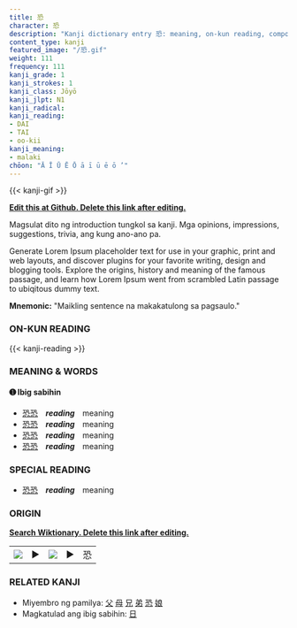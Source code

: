 ```yaml
---
title: 恐
character: 恐
description: "Kanji dictionary entry 恐: meaning, on-kun reading, compounds, origin, related kanji"
content_type: kanji
featured_image: "/恐.gif"
weight: 111
frequency: 111
kanji_grade: 1
kanji_strokes: 1
kanji_class: Jōyō
kanji_jlpt: N1
kanji_radical: 
kanji_reading: 
- DAI
- TAI
- oo-kii
kanji_meaning:
- malaki
chōon: "Ā Ī Ū Ē Ō ā ī ū ē ō ’"
---
```

[//]: # (Don't edit the line below. Kanji animated GIF code is automatically generated.)
{{< kanji-gif >}}

[//]: # (Edit below this line.)

**[Edit this at Github. Delete this link after editing.](https://github.com/tim0g/tim/tree/main/content/kanji/恐/index.md)**

Magsulat dito ng introduction tungkol sa kanji. Mga opinions, impressions, suggestions, trivia, ang kung ano-ano pa.

Generate Lorem Ipsum placeholder text for use in your graphic, print and web layouts, and discover plugins for your favorite writing, design and blogging tools. Explore the origins, history and meaning of the famous passage, and learn how Lorem Ipsum went from scrambled Latin passage to ubiqitous dummy text.
 
**Mnemonic:** "Maikling sentence na makakatulong sa pagsaulo."

### ON-KUN READING

[//]: # (Don't edit the line below. ON-KUN READING code is automatically generated.)
{{< kanji-reading >}}

### MEANING & WORDS

#### ➊ **Ibig sabihin**
  - [恐](../恐)[恐](../恐)　***reading***　meaning
  - [恐](../恐)[恐](../恐)　***reading***　meaning
  - [恐](../恐)[恐](../恐)　***reading***　meaning
  - [恐](../恐)[恐](../恐)　***reading***　meaning

### SPECIAL READING
  - [恐](../恐)[恐](../恐)　***reading***　meaning

### ORIGIN

**[Search Wiktionary. Delete this link after editing.](https://wiktionary.org/wiki/恐)**
<table class="kanji-table"><tr><td>
<img src="60px-恐-bronze.svg.png">
</td><td>▶</td><td>
<img src="60px-恐-oracle.svg.png">
</td><td>▶</td>
<td class="kanji-origin">恐</td>
</tr></table>

### RELATED KANJI
- Miyembro ng pamilya: [父](../父) [母](../母) [兄](../兄) [弟](../弟) [恐](../恐) [娘](../娘)
- Magkatulad ang ibig sabihin: [日](../日)

